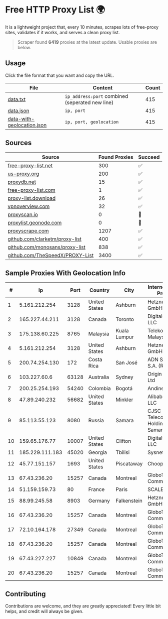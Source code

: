 
# Free HTTP Proxy List 🌍

It is a lightweight project that, every 10 minutes, scrapes lots of free-proxy sites, validates if it works, and serves a clean proxy list.


> Scraper found **6419** proxies at the latest update. Usable proxies are below.

## Usage

Click the file format that you want and copy the URL.


|File|Content|Count|
|----|-------|-----|
|[data.txt](https://raw.githubusercontent.com/themiralay/Proxy-List-World/master/data.txt)|`ip_address:port` combined (seperated new line)|415|
|[data.json](https://raw.githubusercontent.com/themiralay/Proxy-List-World/master/data.json)|`ip, port`|415|
|[data-with-geolocation.json](https://raw.githubusercontent.com/themiralay/Proxy-List-World/master/data-with-geolocation.json)|`ip, port, geolocation`|415|

## Sources

|Source|Found Proxies|Succeed|
|------|-------------|-------|
|[free-proxy-list.net](https://free-proxy-list.net)|300|✅|
|[us-proxy.org](https://www.us-proxy.org)|200|✅|
|[proxydb.net](http://proxydb.net)|15|✅|
|[free-proxy-list.com](https://free-proxy-list.com/?page=&port=&type%5B%5D=http&type%5B%5D=https&up_time=0&search=Search)|1|✅|
|[proxy-list.download](https://www.proxy-list.download/HTTP)|26|✅|
|[vpnoverview.com](https://vpnoverview.com/privacy/anonymous-browsing/free-proxy-servers)|32|✅|
|[proxyscan.io](https://www.proxyscan.io)|0|🚫|
|[proxylist.geonode.com](https://proxylist.geonode.com/api/proxy-list?limit=300&page=1&sort_by=lastChecked&sort_type=desc&protocols=http,https)|0|🚫|
|[proxyscrape.com](https://api.proxyscrape.com/v2/?request=displayproxies&protocol=http&timeout=10000&country=all&ssl=all&anonymity=all)|1207|✅|
|[github.com/clarketm/proxy-list](https://raw.githubusercontent.com/clarketm/proxy-list/master/proxy-list-raw.txt)|400|✅|
|[github.com/monosans/proxy-list](https://raw.githubusercontent.com/monosans/proxy-list/main/proxies/http.txt)|838|✅|
|[github.com/TheSpeedX/PROXY-List](https://raw.githubusercontent.com/TheSpeedX/PROXY-List/master/http.txt)|3400|✅|


## Sample Proxies With Geolocation Info

|#|Ip|Port|Country|City|Internet Service Provider|
|-|--|----|-------|----|-------------------------|
|1|5.161.212.254|3128|United States|Ashburn|Hetzner Online GmbH|
|2|165.227.44.211|3128|Canada|Toronto|DigitalOcean, LLC|
|3|175.138.60.225|8765|Malaysia|Kuala Lumpur|Telekom Malaysia Berhad|
|4|5.161.212.254|3128|United States|Ashburn|Hetzner Online GmbH|
|5|200.74.254.130|172|Costa Rica|San José|ADN Solutions S.A. (Rokru Int.)|
|6|103.227.60.6|63128|Australia|Sydney|Origin Net Pty Ltd|
|7|200.25.254.193|54240|Colombia|Bogotá|Andinet ON Line|
|8|47.89.240.232|56682|United States|Minkler|Alibaba.com LLC|
|9|85.113.55.123|8080|Russia|Samara|CJSC "ER-Telecom Holding" Samara branch|
|10|159.65.176.77|10007|United States|Clifton|DigitalOcean, LLC|
|11|185.229.111.183|45020|Georgia|Tbilisi|Sysnet LLC|
|12|45.77.151.157|1693|United States|Piscataway|Choopa|
|13|67.43.236.20|15257|Canada|Montreal|GloboTech Communications|
|14|51.159.159.73|80|France|Paris|SCALEWAY|
|15|88.99.245.58|8903|Germany|Falkenstein|Hetzner Online GmbH|
|16|67.43.236.20|15257|Canada|Montreal|GloboTech Communications|
|17|72.10.164.178|27349|Canada|Montreal|GloboTech Communications|
|18|67.43.236.20|15257|Canada|Montreal|GloboTech Communications|
|19|67.43.227.227|10849|Canada|Montreal|GloboTech Communications|
|20|67.43.236.20|15257|Canada|Montreal|GloboTech Communications|



## Contributing

Contributions are welcome, and they are greatly appreciated! Every
little bit helps, and credit will always be given.


